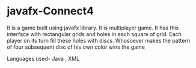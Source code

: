 # javafx-Connect4

It is a game built using javafx library. It is multiplayer game. It has this interface with rectangular grids and holes in each square
of grid. Each player on its turn fill these holes with discs. Whosoever makes the pattern of four subsequent disc of his own color
wins the game

Languages used- Java , XML
